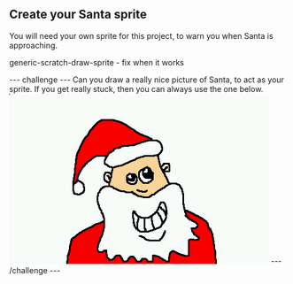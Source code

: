 ## Create your Santa sprite

You will need your own sprite for this project, to warn you when Santa is approaching.

generic-scratch-draw-sprite - fix when it works

--- challenge ---
Can you draw a really nice picture of Santa, to act as your sprite.
If you get really stuck, then you can always use the one below.
![santa](images/santa-icon.png)
--- /challenge ---
